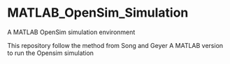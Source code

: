 # MATLAB_OpenSim_Simulation
A MATLAB OpenSim simulation environment

This repository follow the method from Song and Geyer
A MATLAB version to run the Opensim simulation
